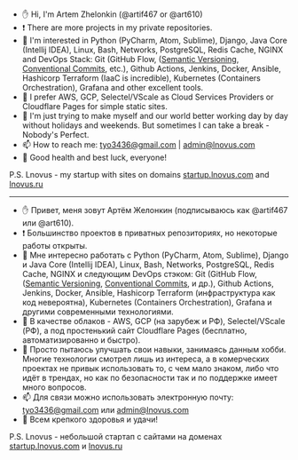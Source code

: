 - ✋ Hi, I'm Artem Zhelonkin (@artif467 or @art610)
- ❗ There are more projects in my private repositories.
- 👀 I'm interested in Python (PyCharm, Atom, Sublime), Django, Java Core (Intellij IDEA), Linux, Bash, Networks, PostgreSQL, Redis Cache, NGINX and DevOps Stack: Git (GitHub Flow, ([Semantic Versioning](https://semver.org/), [Conventional Commits](https://www.conventionalcommits.org/en/v1.0.0/), etc.), Github Actions, Jenkins, Docker, Ansible, Hashicorp Terraform (IaaC is incredible), Kubernetes (Containers Orchestration), Grafana and other excellent tools.
- 🌱 I prefer AWS, GCP, Selectel/VScale as Cloud Services Providers or Cloudflare Pages for simple static sites.
- 💞️ I'm just trying to make myself and our world better working day by day without holidays and weekends. But sometimes I can take a break - Nobody's Perfect.
- 📫 How to reach me: tyo3436@gmail.com | admin@lnovus.com
- 💪 Good health and best luck, everyone!

P.S. Lnovus - my startup with sites on domains [startup.lnovus.com](https://startup.lnovus.ru) and [lnovus.ru](https://lnovus.ru)

---

- ✋ Привет, меня зовут Артём Желонкин (подписываюсь как @artif467 или @art610).
- ❗ Большинство проектов в приватных репозиториях, но некоторые работы открыты.
- 👀 Мне интересно работать с Python (PyCharm, Atom, Sublime), Django и Java Core (Intellij IDEA), Linux, Bash, Networks, PostgreSQL, Redis Cache, NGINX и следующим DevOps стэком: Git (GitHub Flow, ([Semantic Versioning](https://semver.org/), [Conventional Commits](https://www.conventionalcommits.org/en/v1.0.0/), и др.), Github Actions, Jenkins, Docker, Ansible, Hashicorp Terraform (инфраструктура как код невероятна), Kubernetes (Containers Orchestration), Grafana и другими современными технологиями.
- 🌱 В качестве облаков - AWS, GCP (на зарубеж и РФ), Selectel/VScale (РФ), а под простенький сайт Cloudflare Pages (бесплатно, автоматизированно и быстро).
- 💞️ Просто пытаюсь улучшать свои навыки, занимаясь данным хобби. Многие технологии смотрел лишь из интереса, а в комерческих проектах не привык использовать то, с чем мало знаком, либо что идёт в трендах, но как по безопасности так и по поддержке имеет много вопросов.
- 📫 Для связи можно использовать электронную почту: tyo3436@gmail.com или admin@lnovus.com 
- 💪 Всем крепкого здоровья и удачи!

P.S. Lnovus - небольшой стартап с сайтами на доменах [startup.lnovus.com](https://startup.lnovus.ru) и [lnovus.ru](https://lnovus.ru)
